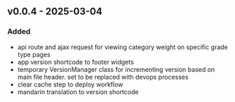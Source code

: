 ## v0.0.4 - 2025-03-04
### Added
* api route and ajax request for viewing category weight on specific grade type pages
* app version shortcode to footer widgets
* temporary VersionManager class for incrementing version based on main file header. set to be replaced with devops processes
* clear cache step to deploy workflow
* mandarin translation to version shortcode
